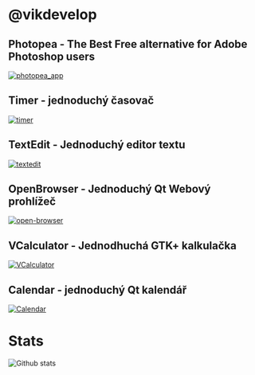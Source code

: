 # @vikdevelop
## Photopea - The Best Free alternative for Adobe Photoshop users
[![photopea_app](https://github-readme-stats.vercel.app/api/pin/?username=vikdevelop&repo=photopea_app)](https://github.com/vikdevelop/photopea_app)
## Timer - jednoduchý časovač
[![timer](https://github-readme-stats.vercel.app/api/pin/?username=vikdevelop&repo=timer)](https://github.com/vikdevelop/timer)
## TextEdit - Jednoduchý editor textu
[![textedit](https://github-readme-stats.vercel.app/api/pin/?username=vikdevelop&repo=textedit)](https://github.com/vikdevelop/textedit)
## OpenBrowser - Jednoduchý Qt Webový prohlížeč
[![open-browser](https://github-readme-stats.vercel.app/api/pin/?username=vikdevelop&repo=open-browser)](https://github.com/vikdevelop/open-browser)
## VCalculator - Jednodhuchá GTK+ kalkulačka
[![VCalculator](https://github-readme-stats.vercel.app/api/pin/?username=vikdevelop&repo=VCalculator)](https://github.com/vikdevelop/VCalculator)
## Calendar - jednoduchý Qt kalendář
[![Calendar](https://github-readme-stats.vercel.app/api/pin/?username=vikdevelop&repo=calendar)](https://github.com/vikdevelop/calendar)
# Stats
![Github stats](https://github-readme-stats.vercel.app/api?username=vikdevelop&theme=highcontrast&show_icons=true&count_private=true)
